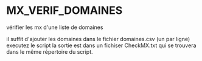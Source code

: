 # MX_VERIF_DOMAINES
vérifier les mx d'une liste de domaines

il suffit d'ajouter les domaines dans le fichier domaines.csv (un par ligne)
executez le script
la sortie est dans un fichiser CheckMX.txt qui se trouvera dans le même répertoire du script.

